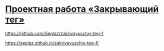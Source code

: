# [Проектная работа «Закрывающий тег»](https://github.com/Seplaz/zakrivayuschiy-teg-f)

https://github.com/Seplaz/zakrivayuschiy-teg-f

https://seplaz.github.io/zakrivayuschiy-teg-f/